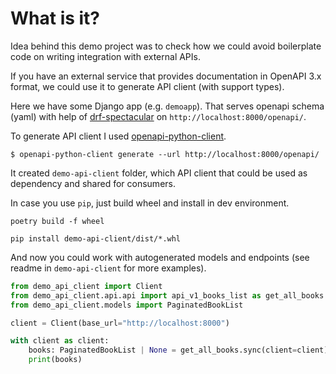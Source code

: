 # What is it?

Idea behind this demo project was to check how we could avoid boilerplate code on writing integration with external APIs.

If you have an external service that provides documentation in OpenAPI 3.x format, we could use it to generate API client (with support types).

Here we have some Django app (e.g. `demoapp`). That serves openapi schema (yaml) with help of [drf-spectacular](https://github.com/tfranzel/drf-spectacular) on `http://localhost:8000/openapi/`.

To generate API client I used [openapi-python-client](https://github.com/openapi-generators/openapi-python-client).

`$ openapi-python-client generate --url http://localhost:8000/openapi/`

It created `demo-api-client` folder, which API client that could be used as dependency and shared for consumers.

In case you use `pip`, just build wheel and install in dev environment.

`poetry build -f wheel`

`pip install demo-api-client/dist/*.whl`

And now you could work with autogenerated models and endpoints (see readme in `demo-api-client` for more examples).

```python
from demo_api_client import Client
from demo_api_client.api.api import api_v1_books_list as get_all_books
from demo_api_client.models import PaginatedBookList

client = Client(base_url="http://localhost:8000")

with client as client:
    books: PaginatedBookList | None = get_all_books.sync(client=client)
    print(books)
```
